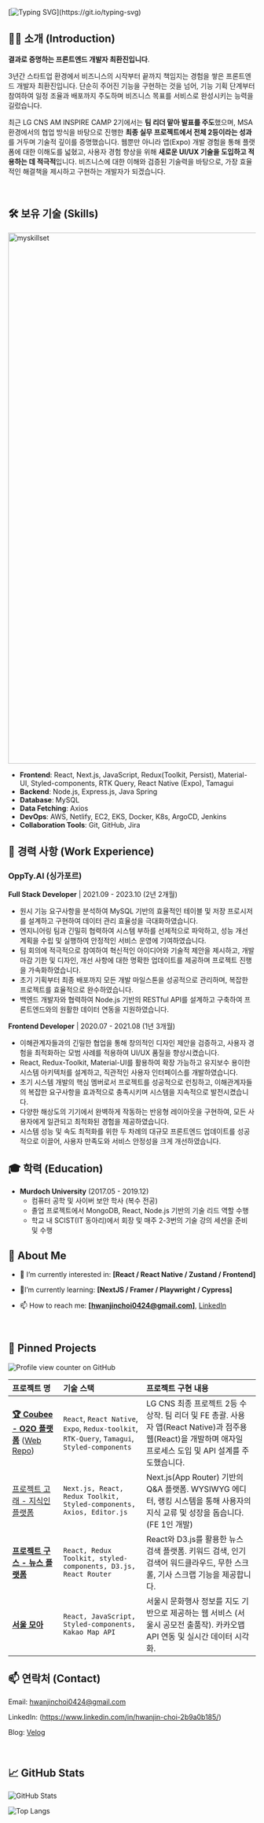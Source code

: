 [![Typing SVG](https://readme-typing-svg.herokuapp.com?font=Fira+Code&weight=700&size=25&pause=1500&color=33F77C&width=900&lines=Hello+world!+%ED%94%84%EB%A1%A0%ED%8A%B8%EC%97%94%EB%93%9C+%EA%B0%9C%EB%B0%9C%EC%9E%90+%EC%B5%9C%ED%99%98%EC%A7%84%EC%9E%85%EB%8B%88%EB%8B%A4!;Hello+world!+My+name+is+Jin%2C+and+I'm+a+Frontend+Developer.)](https://git.io/typing-svg)

## **👨‍💻 소개 (Introduction)**

**결과로 증명하는 프론트엔드 개발자 최환진입니다**.

3년간 스타트업 환경에서 비즈니스의 시작부터 끝까지 책임지는 경험을 쌓은 프론트엔드 개발자 최환진입니다.
단순히 주어진 기능을 구현하는 것을 넘어, 기능 기획 단계부터 참여하여 일정 조율과 배포까지 주도하며 비즈니스 목표를 서비스로 완성시키는 능력을 길렀습니다.

최근 LG CNS AM INSPIRE CAMP 2기에서는 **팀 리더 맡아 발표를 주도**했으며, 
MSA 환경에서의 협업 방식을 바탕으로 진행한 **최종 실무 프로젝트에서 전체 2등이라는 성과**를 거두며 기술적 깊이를 증명했습니다. 
웹뿐만 아니라 앱(Expo) 개발 경험을 통해 플랫폼에 대한 이해도를 넓혔고, 사용자 경험 향상을 위해 **새로운 UI/UX 기술을 도입하고 적용하는 데 적극적**입니다. 
비즈니스에 대한 이해와 검증된 기술력을 바탕으로, 가장 효율적인 해결책을 제시하고 구현하는 개발자가 되겠습니다.


<br>

## **🛠️ 보유 기술 (Skills)**

<img width="1920" height="1080" alt="myskillset" src="https://github.com/user-attachments/assets/545f7319-c205-42f9-b5a2-eaa7da56f16a" />


- **Frontend**: React, Next.js, JavaScript, Redux(Toolkit, Persist), Material-UI, Styled-components, RTK Query, React Native (Expo), Tamagui
- **Backend**: Node.js, Express.js, Java Spring
- **Database**: MySQL
- **Data Fetching**: Axios
- **DevOps**: AWS, Netlify, EC2, EKS, Docker, K8s, ArgoCD, Jenkins
- **Collaboration Tools**: Git, GitHub, Jira



## **💼 경력 사항 (Work Experience)**

### OppTy.AI (싱가포르)

**Full Stack Developer** | 2021.09 - 2023.10 (2년 2개월)
- 원시 기능 요구사항을 분석하여 MySQL 기반의 효율적인 테이블 및 저장 프로시저를 설계하고 구현하여 데이터 관리 효율성을 극대화하였습니다.
- 엔지니어링 팀과 긴밀히 협력하여 시스템 부하를 선제적으로 파악하고, 성능 개선 계획을 수립 및 실행하여 안정적인 서비스 운영에 기여하였습니다.
- 팀 회의에 적극적으로 참여하여 혁신적인 아이디어와 기술적 제안을 제시하고, 개발 마감 기한 및 디자인, 개선 사항에 대한 명확한 업데이트를 제공하며 프로젝트 진행을 가속화하였습니다.
- 초기 기획부터 최종 배포까지 모든 개발 마일스톤을 성공적으로 관리하며, 복잡한 프로젝트를 효율적으로 완수하였습니다.
- 백엔드 개발자와 협력하여 Node.js 기반의 RESTful API를 설계하고 구축하여 프론트엔드와의 원활한 데이터 연동을 지원하였습니다.

**Frontend Developer** | 2020.07 - 2021.08 (1년 3개월)

- 이해관계자들과의 긴밀한 협업을 통해 창의적인 디자인 제안을 검증하고, 사용자 경험을 최적화하는 모범 사례를 적용하여 UI/UX 품질을 향상시켰습니다.
- React, Redux-Toolkit, Material-UI를 활용하여 확장 가능하고 유지보수 용이한 시스템 아키텍처를 설계하고, 직관적인 사용자 인터페이스를 개발하였습니다.
- 초기 시스템 개발의 핵심 멤버로서 프로젝트를 성공적으로 런칭하고, 이해관계자들의 복잡한 요구사항을 효과적으로 충족시키며 시스템을 지속적으로 발전시켰습니다.
- 다양한 해상도의 기기에서 완벽하게 작동하는 반응형 레이아웃을 구현하여, 모든 사용자에게 일관되고 최적화된 경험을 제공하였습니다.
- 시스템 성능 및 속도 최적화를 위한 두 차례의 대규모 프론트엔드 업데이트를 성공적으로 이끌어, 사용자 만족도와 서비스 안정성을 크게 개선하였습니다.

## **🎓 학력 (Education)**
- **Murdoch University** (2017.05 - 2019.12)
    - 컴퓨터 공학 및 사이버 보안 학사 (복수 전공)
    - 졸업 프로젝트에서 MongoDB, React, Node.js 기반의 기술 리드 역할 수행
    - 학교 내 SCIST(IT 동아리)에서 회장 및 매주 2-3번의 기술 강의 세션을 준비 및 수행

## 🚀 About Me

- 🔭 I’m currently interested in: **[React / React Native / Zustand / Frontend]**
  
- 🌱I’m currently learning: **[NextJS / Framer / Playwright / Cypress]**

- 📫 How to reach me: **[hwanjinchoi0424@gmail.com]**, [LinkedIn](https://www.linkedin.com/in/hwanjin-choi-2b9a0b185/)

<br>

## 📌 Pinned Projects

![Profile view counter on GitHub](https://komarev.com/ghpvc/?username=Hwanjin-Choi)




| 프로젝트 명 | 기술 스택 | 프로젝트 구현 내용 |
| :--- | :--- | :--- |
| **[🏆 Coubee - O2O 플랫폼](https://github.com/lg-cns-team-4-retail/coubee-fe-app)** ([Web Repo](https://github.com/lg-cns-team-4-retail/coubee-fe-web)) | `React`, `React Native`, `Expo`, `Redux-toolkit`, `RTK-Query`, `Tamagui`, `Styled-components` | LG CNS 최종 프로젝트 2등 수상작. 팀 리더 및 FE 총괄. 사용자 앱(React Native)과 점주용 웹(React)을 개발하며 애자일 프로세스 도입 및 API 설계를 주도했습니다. |
| [프로젝트 고래 - 지식인 플랫폼](https://github.com/Hwanjin-Choi/gorae-next-app) | `Next.js, React, Redux Toolkit, Styled-components, Axios, Editor.js` | Next.js(App Router) 기반의 Q&A 플랫폼. WYSIWYG 에디터, 랭킹 시스템을 통해 사용자의 지식 교류 및 성장을 돕습니다. (FE 1인 개발) |
| **[프로젝트 구스 - 뉴스 플랫폼](https://github.com/Hwanjin-Choi/project-goose-frontend)** | `React, Redux Toolkit, styled-components, D3.js, React Router` | React와 D3.js를 활용한 뉴스 검색 플랫폼. 키워드 검색, 인기 검색어 워드클라우드, 무한 스크롤, 기사 스크랩 기능을 제공합니다. |
| **[서울 모아](https://github.com/Hwanjin-Choi/project-seoul-moa-frontend)** | `React, JavaScript, Styled-components, Kakao Map API` | 서울시 문화행사 정보를 지도 기반으로 제공하는 웹 서비스 (서울시 공모전 출품작). 카카오맵 API 연동 및 실시간 데이터 시각화. |



## 📫 연락처 (Contact)
Email: hwanjinchoi0424@gmail.com

LinkedIn: (https://www.linkedin.com/in/hwanjin-choi-2b9a0b185/)

Blog: [Velog](https://velog.io/@ajtwoddl0424/posts)

<br>

## 📈 GitHub Stats

![GitHub Stats](https://github-readme-stats.vercel.app/api?username=Hwanjin-Choi&show_icons=true&theme=tokyonight)


![Top Langs](https://github-readme-stats.vercel.app/api/top-langs/?username=Hwanjin-Choi&layout=compact&theme=tokyonight)


